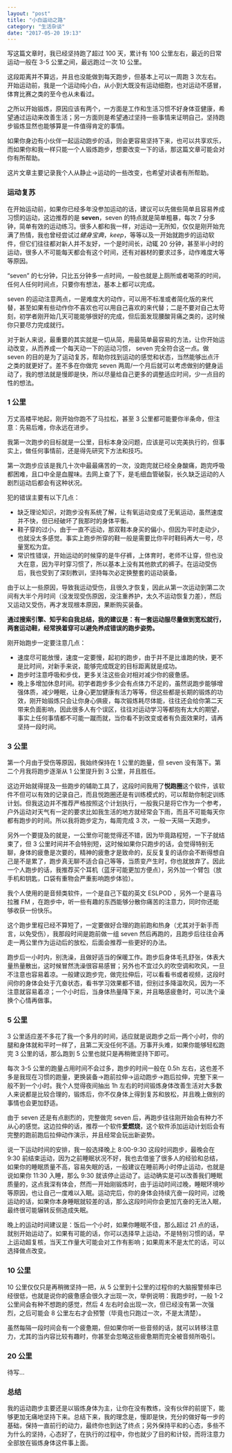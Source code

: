 ```yaml
---
layout: "post"
title: "小白运动之路"
category: "生活杂谈"
date: "2017-05-20 19:13"
---
```


写这篇文章时，我已经坚持跑了超过 100 天，累计有 100 公里左右，最近的日常运动一般在 3-5 公里之间，最远跑过一次 10 公里。

这段距离并不算远，并且也没能做到每天跑步，但基本上可以一周跑 3 次左右。开始运动前，我是一个运动纯小白，从小到大既没有运动细胞，也对运动不感冒，体育比赛之类的至今也从未看过。

之所以开始锻炼，原因应该有两个，一方面是工作和生活习惯不好身体亚健康，希望通过运动来改善生活；另一方面则是希望通过坚持一些事情来证明自己，坚持跑步锻炼显然也能够算是一件值得肯定的事情。

如果你身边有小伙伴一起运动跑步的话，则会更容易坚持下来，也可以共享欢乐，而如果你和我一样只能一个人锻炼跑步，想要改变一下的话，那这篇文章可能会对你有所帮助。

这片文章主要记录我个人从静止->运动的一些改变，也希望对读者有所帮助。

<!-- more -->

### 运动复苏

在开始运动前，如果你已经多年没参加运动的话，建议可以先做些简单且容易养成习惯的运动，这边推荐的是 **seven**，seven 的特点就是简单粗暴，每次 7 分多钟，简单有效的运动练习。很多人都和我一样，对运动一无所知，仅仅是刚开始充满了热情，我也曾经尝试过*健身宝典*，*keep*，等等以及一开始就跑步的运动软件，但它们往往都对新人并不友好，一个是时间长，动辄 20 分钟，甚至半小时的运动，很多人不可能每天都会有这个时间，还有对器材的要求过多，动作难度大等等原因。

“seven” 的七分钟，只比五分钟多一点时间，一般也就是上厕所或者喝茶的时间，任何人任何时间点，只要你有想法，基本上都可以完成。

seven 的运动注意两点，一是难度大的动作，可以用不标准或者简化版的来代替，甚至如果有些动作你不喜欢也可以用自己喜欢的来代替；二是不要对自己太苛刻，初学者刚开始几天可能能够很好的完成，但后面发现腰酸背痛之类的，这时候你只要尽力完成就行。

对于新人来说，最重要的其实就是一切从简，用最简单最容易的方法，让你开始运动改变，从而养成一个每天动一下的运动习惯， seven 完全符合这一点。做 seven 的目的是为了运动复苏，帮助你找到运动的感觉和状态，当然能够出点汗之类的就更好了。差不多在你做完 seven 两周/一个月后就可以考虑做别的健身运动了，我的想法就是慢即是快，所以尽量给自己更多的调整适应时间，少一点目的性的想法。

### 1 公里

万丈高楼平地起，刚开始你跑不了马拉松，甚至 3 公里都可能要你半条命，但注意：先易后难，你永远在进步。

我第一次跑步的目标就是一公里，目标本身没问题，应该是可以完美执行的，但事实上，做任何事情前，还是得先研究下方法和技巧。

第一次跑步应该是我几十次中最最痛苦的一次，没跑完就已经全身酸痛，跑完呼吸都困难，且口中全是血腥味。去网上查了下，是毛细血管破裂，长久缺乏运动的人剧烈运动后都会有这种状况。

犯的错误主要有以下几点：
- 缺乏理论知识，对跑步没有系统了解，让有氧运动变成了无氧运动，虽然速度并不快，但已经破坏了我那时的身体平衡。
- 鞋子穿的过小，由于一直不运动，那双鞋本身买的偏小，但因为平时走动少，也就没太多感觉。事实上跑步所穿的鞋一般是需要比你平时鞋码再大一号，尽量宽松为宜。
- 常识性错误，开始运动的时候穿的是牛仔裤，上体育时，老师不让穿，但也没大在意，因为平时穿习惯了，所以基本上没有其他款式的裤子。在运动受伤后，我也受到了深刻教训，坚持每次必定换整套的运动装备。

由于以上一些原因，导致我运动受伤，且很久才恢复，因此从第一次运动到第二次间有大半个月时间（没发现受伤原因，没注重养护，太久不运动恢复力差），然后又运动又受伤，再才发现根本原因，果断购买装备。

**通过搜索引擎、知乎和自我总结，我的建议是：有一套运动服尽量做到宽松就行，两套运动鞋，经常换着穿可以避免养成错误的跑步姿势。**

刚开始跑步一定要注意几点：

- 速度尽可能放慢，速度一定要慢，起初的跑步，由于并不是比谁跑的快，更不是比时间，对新手来说，能够完成既定的目标距离就是成功。
- 跑步时注意呼吸和步伐，更多关注这些会对相对减少你的疲惫感。
- 晚上多增加休息时间。初学者跑步多少会有点体力不足的，虽然说跑步能够增强体质，减少睡眠，让身心更加健康有活力等等，但这些都是长期的锻炼的功效，刚开始锻炼只会让你身心俱疲，每次锻炼耗尽体能，往往还会给你第二天带来负面影响，因此很多人有个误区，往往对运动学习等都抱有太大的期望，事实上任何事情都不可能一蹴而就，当你看不到改变或者有负面效果时，请再坚持一段时间。

### 3 公里

第一个月由于受伤等原因，我始终保持在 1 公里的跑量，但 seven 没有落下。第二个月我将跑步逐渐从 1 公里提升到 3 公里，并且胜任。

这边开始就得提及一些跑步的辅助工具了，这段时间我用了**悦跑圈**这个软件，该软件不但可以有效的记录自己，而且悦跑圈还是有训练模式的，可以帮助你制定训练计划。但我这边并不推荐严格按照这个计划执行，一般我只是将它作为一个参考，户外运动对天气有一定的要求比如我生活的地方就经常会下雨，而且不可能每天你都有跑步的时间。所以我将跑步定为，每周完成 3 次，一般一天隔一天跑步。

另外一个要提及的就是，一公里你可能觉得还不错，因为毕竟路程短，一下子就结束了，但 3 公里时间并不会特别短，这时候如果你只跑步的话，会觉得特别无聊，身体的疲惫是次要的，精神的疲惫才是致命的，反反复复的话你会不断得想自己是不是累了，跑步真无聊不适合自己等等，当质变产生时，你也就放弃了。因此一个人跑步的话，我推荐买个耳机（蓝牙可能更加方便点），另外加一个臂包（放手机和钥匙，口袋有重物会严重影响跑步体验）。

我个人使用的是音频类软件，一个是自己下载的英文 ESLPOD ，另外一个是喜马拉雅 FM ，在跑步中，听一些有趣的东西能够分散你痛苦的注意力，同时你还能够收获一份快乐。

这个跑步里程已经不算短了，一定要做好合理的跑前跑和热身（尤其对于新手而言，以免受伤），我那段时间是跑前做一组 seven 然后再跑的，且跑步后往往会再走一两公里作为运动后的放松，后面会推荐一些更好的办法。

跑步后一小时内，别洗澡，且做好适当的保暖工作。跑步后身体毛孔舒张，体表大量热量散出，这时候冒然洗澡很容易感冒；另外也不宜过久的吹空调和吹风，一旦不注意也容易着凉。一般建议跑步完，做完拉伸后，可以看看书或者视频，这段时间你的身体会处于亢奋状态，看书学习效果都不错，但别过多降温吹风，因为一不注意就容易着凉；一个小时后，当身体热量降下来，并且略感疲惫时，可以洗个澡换个心情再做事。

### 5 公里

3 公里适应差不多花了我一个多月的时间，适应就是说跑步之后一两个小时，你的腿和身体就和平时一样了，且第二天没任何不适。万事开头难，如果你能够轻松跑完 3 公里的话，那么跑到 5 公里也就只是再稍微坚持下即可。

每次 3-5 公里的跑量占用时间不会过多，跑步的时间一般在 0.5h 左右，这也差不多是我现在习惯的跑量，更换装备->跑前拉伸->运动跑步->跑后拉伸，完整下来一般不到一个小时。我个人觉得夜间抽出 1h 左右的时间锻炼身体改善生活对大多数人来说都是比较合理的，锻炼后，你不仅身体上得到复苏和放松，并且晚上做别的事情也会更加舒适。

由于 seven 还是有点剧烈的，完整做完 seven 后，再跑步往往刚开始会有种力不从心的感觉。这边拉伸的话，推荐一个软件**爱燃烧**，这个软件添加运动计划后会有完整的跑前跑后拉伸动作演示，并且经常会玩出新姿势。

说一下运动时间的安排，我一般选择晚上 8:00-9:30 这段时间跑步，最晚会在 9:30 前结束运动，因为之前睡眠状况不好，我也去借鉴了很多人的经验和总结，如果你的睡眠质量不高，容易失眠的话，一般建议在睡前两小时停止运动，也就是说如果你 11:30 入睡，那么 9:30 就该停止运动了。运动确实是可以改善我们睡眠质量的，这点我深有体会，然而一开始刚锻炼时，由于运动时间过晚，睡眠环境吵等原因，也让自己一度难以入眠。运动完后，你的身体会持续亢奋一段时间，过晚运动的话，如果你本身睡眠就较差的话，那么这段时间你会更加亢奋的无法入眠，最终很可能辗转反侧造成失眠。

晚上的运动时间建议是：饭后一个小时，如果你睡眠不佳，那么超过 21 点的话，就别开始运动了。如果有可能的话，你可以选择早上运动，不是特别习惯的话，早上运动超复核，当天工作量大可能会对工作有影响；如果周末不是太忙的话，可以选择做点改变。

### 10 公里

10 公里仅仅只是再稍微坚持一把，从 5 公里到十公里的过程你的大脑报警频率已经很低，也就是说你的疲惫感会很久才出现一次，举例说明：我跑步时，一般 1-2 公里间会有种不想跑的感觉，然后 4 左右时会出现一次，但已经没有第一次强烈，之后可能会 8 公里左右才会预警（毕竟也只跑过一次，不是太清楚）。

虽然每隔一段时间会有一个疲惫期，但如果你听一些音频的话，就可以转移注意力，尤其的当内容比较有趣时，你甚至会忽略这些疲惫期而完全被音频所吸引。

### 20 公里

待写...

### 总结

我的运动跑步主要还是以锻炼身体为主，让你在没有教练，没有伙伴的前提下，能够更加无痛地坚持下来。总结下来，我的理念是，慢即是快，充分的做好每一步的基础，保持一直前行的动力，最终你也到达了终点；另外保持平和的心态，多些不为什么的坚持，心态好了，在执行的过程中，你也就少了目的和计较，而将注意力全部放在锻炼身体这件事上面。
